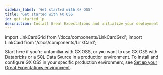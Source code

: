 ```yaml
---
sidebar_label: 'Get started with GX OSS'
title: 'Get started with GX OSS'
id: get_started_lp
description: Install Great Expectations and initialize your deployment.
---
```


import LinkCardGrid from '/docs/components/LinkCardGrid';
import LinkCard from '/docs/components/LinkCard';

<p class="DocItem__header-description">Start here if you're unfamiliar with GX OSS, or you want to use GX OSS with Databricks or a SQL Data Source in a production environment. To install and configure GX OSS in your specific production environment, see <a href='/docs/guides/setup/setup_overview_lp'>Set up your Great Expectations environment</a>. </p>



<LinkCardGrid>
  <LinkCard topIcon label="Quickstart" description="Install GX OSS, connect to sample data, build your first Expectation, validate data, and review the validation results" href="/docs/tutorials/quickstart/" icon="/img/test_icon.svg" />
  <LinkCard topIcon label="GX OSS overview" description="An overview of GX OSS for new users and those looking for an understanding of its components and its primary workflows" href="/docs/conceptual_guides/gx_overview" icon="/img/overview_icon.svg" />
  <LinkCard topIcon label="Get started with GX OSS and Databricks" description="Learn how you can use GX OSS with Databricks in a production environment" href="/docs/tutorials/getting_started/how_to_use_great_expectations_in_databricks" icon="/img/databricks_icon.svg" />
  <LinkCard topIcon label="Get Started with GX OSS and SQL" description="Learn how you can use GX OSS with a SQL Data Source in a production environment" href="/docs/tutorials/getting_started/how_to_use_great_expectations_with_sql" icon="/img/sql_icon.svg" />
</LinkCardGrid>